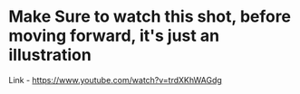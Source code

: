 # Make Sure to watch this shot, before moving forward, it's just an illustration
Link - https://www.youtube.com/watch?v=trdXKhWAGdg
